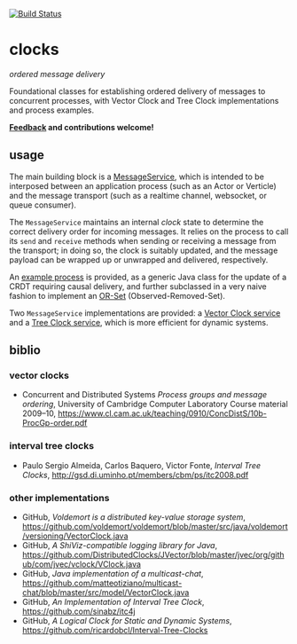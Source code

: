 [![Build Status](https://travis-ci.org/gsvarovsky/clocks.svg?branch=master)](https://travis-ci.org/gsvarovsky/clocks)

# clocks
_ordered message delivery_

Foundational classes for establishing ordered delivery of messages to concurrent processes, with Vector Clock and Tree Clock implementations and process examples.

**[Feedback](https://github.com/gsvarovsky/clocks/issues) and contributions welcome!**

## usage
The main building block is a [MessageService](src/main/java/org/m_ld/clocks/MessageService.java), which is intended to be interposed between an application process (such as an Actor or Verticle) and the message transport (such as a realtime channel, websocket, or queue consumer).

The `MessageService` maintains an internal _clock_ state to determine the correct delivery order for incoming messages. It relies on the process to call its `send` and `receive` methods when sending or receiving a message from the transport; in doing so, the clock is suitably updated, and the message payload can be wrapped up or unwrapped and delivered, respectively.

An [example process](src/main/java/org/example/CausalCrdtProcess.java) is provided, as a generic Java class for the update of a CRDT requiring causal delivery, and further subclassed in a very naive fashion to implement an [OR-Set](src/main/java/org/example/OrSetProcess.java) (Observed-Removed-Set).

Two `MessageService` implementations are provided: a [Vector Clock service](src/main/java/org/m_ld/clocks/vector/VectorClockMessageService.java) and a [Tree Clock service](src/main/java/org/m_ld/clocks/tree/TreeClockMessageService.java), which is more efficient for dynamic systems.

## biblio
### vector clocks
* Concurrent and Distributed Systems _Process groups and message ordering_, University of Cambridge Computer Laboratory Course material 2009–10, https://www.cl.cam.ac.uk/teaching/0910/ConcDistS/10b-ProcGp-order.pdf

### interval tree clocks
* Paulo Sergio Almeida, Carlos Baquero, Victor Fonte, _Interval Tree Clocks_, http://gsd.di.uminho.pt/members/cbm/ps/itc2008.pdf

### other implementations
* GitHub, _Voldemort is a distributed key-value storage system_, https://github.com/voldemort/voldemort/blob/master/src/java/voldemort/versioning/VectorClock.java
* GitHub, _A ShiViz-compatible logging library for Java_, https://github.com/DistributedClocks/JVector/blob/master/jvec/org/github/com/jvec/vclock/VClock.java
* GitHub, _Java implementation of a multicast-chat_, https://github.com/matteotiziano/multicast-chat/blob/master/src/model/VectorClock.java
* GitHub, _An Implementation of Interval Tree Clock_, https://github.com/sinabz/itc4j
* GitHub, _A Logical Clock for Static and Dynamic Systems_, https://github.com/ricardobcl/Interval-Tree-Clocks
